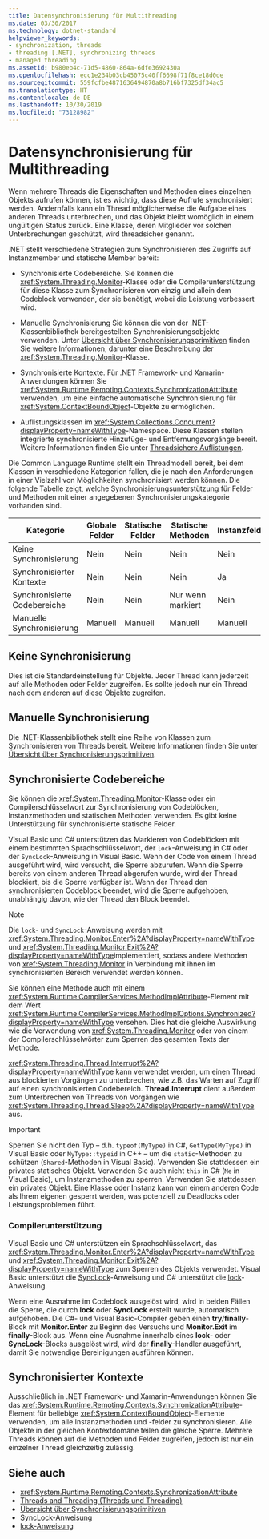 ```yaml
---
title: Datensynchronisierung für Multithreading
ms.date: 03/30/2017
ms.technology: dotnet-standard
helpviewer_keywords:
- synchronization, threads
- threading [.NET], synchronizing threads
- managed threading
ms.assetid: b980eb4c-71d5-4860-864a-6dfe3692430a
ms.openlocfilehash: ecc1e234b03cb45075c40ff6698f71f8ce18d0de
ms.sourcegitcommit: 559fcfbe4871636494870a8b716bf7325df34ac5
ms.translationtype: HT
ms.contentlocale: de-DE
ms.lasthandoff: 10/30/2019
ms.locfileid: "73128982"
---
```

# <a name="synchronizing-data-for-multithreading"></a>Datensynchronisierung für Multithreading

Wenn mehrere Threads die Eigenschaften und Methoden eines einzelnen Objekts aufrufen können, ist es wichtig, dass diese Aufrufe synchronisiert werden. Andernfalls kann ein Thread möglicherweise die Aufgabe eines anderen Threads unterbrechen, und das Objekt bleibt womöglich in einem ungültigen Status zurück. Eine Klasse, deren Mitglieder vor solchen Unterbrechungen geschützt, wird threadsicher genannt.  
  
.NET stellt verschiedene Strategien zum Synchronisieren des Zugriffs auf Instanzmember und statische Member bereit:  
  
- Synchronisierte Codebereiche. Sie können die <xref:System.Threading.Monitor>-Klasse oder die Compilerunterstützung für diese Klasse zum Synchronisieren von einzig und allein dem Codeblock verwenden, der sie benötigt, wobei die Leistung verbessert wird.  
  
- Manuelle Synchronisierung Sie können die von der .NET-Klassenbibliothek bereitgestellten Synchronisierungsobjekte verwenden. Unter [Übersicht über Synchronisierungsprimitiven](../../../docs/standard/threading/overview-of-synchronization-primitives.md) finden Sie weitere Informationen, darunter eine Beschreibung der <xref:System.Threading.Monitor>-Klasse.  
  
- Synchronisierte Kontexte. Für .NET Framework- und Xamarin-Anwendungen können Sie <xref:System.Runtime.Remoting.Contexts.SynchronizationAttribute> verwenden, um eine einfache automatische Synchronisierung für <xref:System.ContextBoundObject>-Objekte zu ermöglichen.  
  
- Auflistungsklassen im <xref:System.Collections.Concurrent?displayProperty=nameWithType>-Namespace. Diese Klassen stellen integrierte synchronisierte Hinzufüge- und Entfernungsvorgänge bereit. Weitere Informationen finden Sie unter [Threadsichere Auflistungen](../../../docs/standard/collections/thread-safe/index.md).  
  
 Die Common Language Runtime stellt ein Threadmodell bereit, bei dem Klassen in verschiedene Kategorien fallen, die je nach den Anforderungen in einer Vielzahl von Möglichkeiten synchronisiert werden können. Die folgende Tabelle zeigt, welche Synchronisierungsunterstützung für Felder und Methoden mit einer angegebenen Synchronisierungskategorie vorhanden sind.  
  
|Kategorie|Globale Felder|Statische Felder|Statische Methoden|Instanzfelder|Instanzmethoden|Spezifische Codeblöcke|  
|--------------|-------------------|-------------------|--------------------|---------------------|----------------------|--------------------------|  
|Keine Synchronisierung|Nein|Nein|Nein|Nein|Nein|Nein|  
|Synchronisierter Kontexte|Nein|Nein|Nein|Ja|Ja|Nein|  
|Synchronisierte Codebereiche|Nein|Nein|Nur wenn markiert|Nein|Nur wenn markiert|Nur wenn markiert|  
|Manuelle Synchronisierung|Manuell|Manuell|Manuell|Manuell|Manuell|Manuell|  
  
## <a name="no-synchronization"></a>Keine Synchronisierung  
 Dies ist die Standardeinstellung für Objekte. Jeder Thread kann jederzeit auf alle Methoden oder Felder zugreifen. Es sollte jedoch nur ein Thread nach dem anderen auf diese Objekte zugreifen.  
  
## <a name="manual-synchronization"></a>Manuelle Synchronisierung  
 Die .NET-Klassenbibliothek stellt eine Reihe von Klassen zum Synchronisieren von Threads bereit. Weitere Informationen finden Sie unter [Übersicht über Synchronisierungsprimitiven](../../../docs/standard/threading/overview-of-synchronization-primitives.md).  
  
## <a name="synchronized-code-regions"></a>Synchronisierte Codebereiche  
 Sie können die <xref:System.Threading.Monitor>-Klasse oder ein Compilerschlüsselwort zur Synchronisierung von Codeblöcken, Instanzmethoden und statischen Methoden verwenden. Es gibt keine Unterstützung für synchronisierte statische Felder.  
  
 Visual Basic und C# unterstützen das Markieren von Codeblöcken mit einem bestimmten Sprachschlüsselwort, der `lock`-Anweisung in C# oder der `SyncLock`-Anweisung in Visual Basic. Wenn der Code von einem Thread ausgeführt wird, wird versucht, die Sperre abzurufen. Wenn die Sperre bereits von einem anderen Thread abgerufen wurde, wird der Thread blockiert, bis die Sperre verfügbar ist. Wenn der Thread den synchronisierten Codeblock beendet, wird die Sperre aufgehoben, unabhängig davon, wie der Thread den Block beendet.  
  
> [!NOTE]
> Die `lock`- und `SyncLock`-Anweisung werden mit <xref:System.Threading.Monitor.Enter%2A?displayProperty=nameWithType> und <xref:System.Threading.Monitor.Exit%2A?displayProperty=nameWithType>implementiert, sodass andere Methoden von <xref:System.Threading.Monitor> in Verbindung mit ihnen im synchronisierten Bereich verwendet werden können.  
  
 Sie können eine Methode auch mit einem <xref:System.Runtime.CompilerServices.MethodImplAttribute>-Element mit dem Wert <xref:System.Runtime.CompilerServices.MethodImplOptions.Synchronized?displayProperty=nameWithType> versehen. Dies hat die gleiche Auswirkung wie die Verwendung von <xref:System.Threading.Monitor> oder von einem der Compilerschlüsselwörter zum Sperren des gesamten Texts der Methode.  
  
 <xref:System.Threading.Thread.Interrupt%2A?displayProperty=nameWithType> kann verwendet werden, um einen Thread aus blockierten Vorgängen zu unterbrechen, wie z.B. das Warten auf Zugriff auf einen synchronisierten Codebereich. **Thread.Interrupt** dient außerdem zum Unterbrechen von Threads von Vorgängen wie <xref:System.Threading.Thread.Sleep%2A?displayProperty=nameWithType> aus.  
  
> [!IMPORTANT]
> Sperren Sie nicht den Typ – d.h. `typeof(MyType)` in C#, `GetType(MyType)` in Visual Basic oder `MyType::typeid` in C++ – um die `static`-Methoden zu schützen (`Shared`-Methoden in Visual Basic). Verwenden Sie stattdessen ein privates statisches Objekt. Verwenden Sie auch nicht `this` in C# (`Me` in Visual Basic), um Instanzmethoden zu sperren. Verwenden Sie stattdessen ein privates Objekt. Eine Klasse oder Instanz kann von einem anderen Code als Ihrem eigenen gesperrt werden, was potenziell zu Deadlocks oder Leistungsproblemen führt.  
  
### <a name="compiler-support"></a>Compilerunterstützung  
 Visual Basic und C# unterstützen ein Sprachschlüsselwort, das <xref:System.Threading.Monitor.Enter%2A?displayProperty=nameWithType> und <xref:System.Threading.Monitor.Exit%2A?displayProperty=nameWithType> zum Sperren des Objekts verwendet. Visual Basic unterstützt die [SyncLock](../../visual-basic/language-reference/statements/synclock-statement.md)-Anweisung und C# unterstützt die [lock](../../csharp/language-reference/keywords/lock-statement.md)-Anweisung.  
  
 Wenn eine Ausnahme im Codeblock ausgelöst wird, wird in beiden Fällen die Sperre, die durch **lock** oder **SyncLock** erstellt wurde, automatisch aufgehoben. Die C#- und Visual Basic-Compiler geben einen **try**/**finally**-Block mit **Monitor.Enter** zu Beginn des Versuchs und **Monitor.Exit** im **finally**-Block aus. Wenn eine Ausnahme innerhalb eines **lock**- oder **SyncLock**-Blocks ausgelöst wird, wird der **finally**-Handler ausgeführt, damit Sie notwendige Bereinigungen ausführen können.  
  
## <a name="synchronized-context"></a>Synchronisierter Kontexte  
 
Ausschließlich in .NET Framework- und Xamarin-Anwendungen können Sie das <xref:System.Runtime.Remoting.Contexts.SynchronizationAttribute>-Element für beliebige <xref:System.ContextBoundObject>-Elemente verwenden, um alle Instanzmethoden und -felder zu synchronisieren. Alle Objekte in der gleichen Kontextdomäne teilen die gleiche Sperre. Mehrere Threads können auf die Methoden und Felder zugreifen, jedoch ist nur ein einzelner Thread gleichzeitig zulässig.  
  
## <a name="see-also"></a>Siehe auch

- <xref:System.Runtime.Remoting.Contexts.SynchronizationAttribute>
- [Threads and Threading (Threads und Threading)](../../../docs/standard/threading/threads-and-threading.md)
- [Übersicht über Synchronisierungsprimitiven](../../../docs/standard/threading/overview-of-synchronization-primitives.md)
- [SyncLock-Anweisung](../../visual-basic/language-reference/statements/synclock-statement.md)
- [lock-Anweisung](../../csharp/language-reference/keywords/lock-statement.md)
